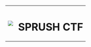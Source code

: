 # <table><tr><td><img src="CTF-Writeups/SPRUSH CTF Quals 2021/Img/Capture.PNG"></td><td> <h1>SPRUSH CTF</h1> 
